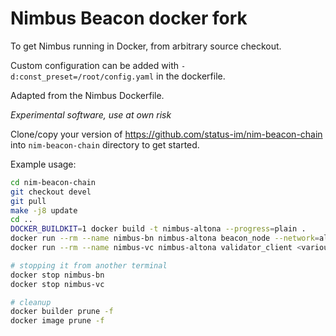 # Nimbus Beacon docker fork

To get Nimbus running in Docker, from arbitrary source checkout.

Custom configuration can be added with `-d:const_preset=/root/config.yaml` in the dockerfile.

Adapted from the Nimbus Dockerfile.

*Experimental software, use at own risk*

Clone/copy your version of https://github.com/status-im/nim-beacon-chain into `nim-beacon-chain` directory to get started.

Example usage:

```bash
cd nim-beacon-chain
git checkout devel
git pull
make -j8 update
cd ..
DOCKER_BUILDKIT=1 docker build -t nimbus-altona --progress=plain .
docker run --rm --name nimbus-bn nimbus-altona beacon_node --network=altona <various options>
docker run --rm --name nimbus-vc nimbus-altona validator_client <various options>

# stopping it from another terminal
docker stop nimbus-bn
docker stop nimbus-vc

# cleanup
docker builder prune -f
docker image prune -f
```


